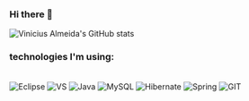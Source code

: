 ### Hi there 👋

![Vinicius Almeida's GitHub stats](https://github-readme-stats.vercel.app/api?username=viniciusvk1&show_icons=true&theme=transparent)

### technologies I'm using:
<div style = "display: inline_block"><br/>
  
  <img align="center" alt = "Eclipse" src="https://img.shields.io/badge/Eclipse-2C2255?style=for-the-badge&logo=eclipse&logoColor=white" />
  <img align="center" alt = "VS" src="https://img.shields.io/badge/Visual_Studio-5C2D91?style=for-the-badge&logo=visual%20studio&logoColor=white" />
  <img align="center" alt = "Java" src="https://img.shields.io/badge/Java-ED8B00?style=for-the-badge&logo=java&logoColor=white" />
  <img align="center" alt = "MySQL" src="https://img.shields.io/badge/MySQL-00000F?style=for-the-badge&logo=mysql&logoColor=white" />
  <img align="center" alt = "Hibernate" src="https://img.shields.io/badge/Hibernate-59666C?style=for-the-badge&logo=Hibernate&logoColor=white" />
  <img align="center" alt = "Spring" src="https://img.shields.io/badge/Spring-6DB33F?style=for-the-badge&logo=spring&logoColor=white" />
  <img align="center" alt = "GIT" src="https://img.shields.io/badge/GIT-E44C30?style=for-the-badge&logo=git&logoColor=white" />
  
</div>
